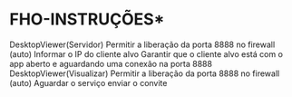 # FHO-**********INSTRUÇÕES***********

DesktopViewer(Servidor)
Permitir a liberação da porta 8888 no firewall (auto)
Informar o IP do cliente alvo
Garantir que o cliente alvo está com o app aberto e aguardando uma conexão na porta 8888
DesktopViewer(Visualizar)
Permitir a liberação da porta 8888 no firewall (auto)
Aguardar o serviço enviar o convite

